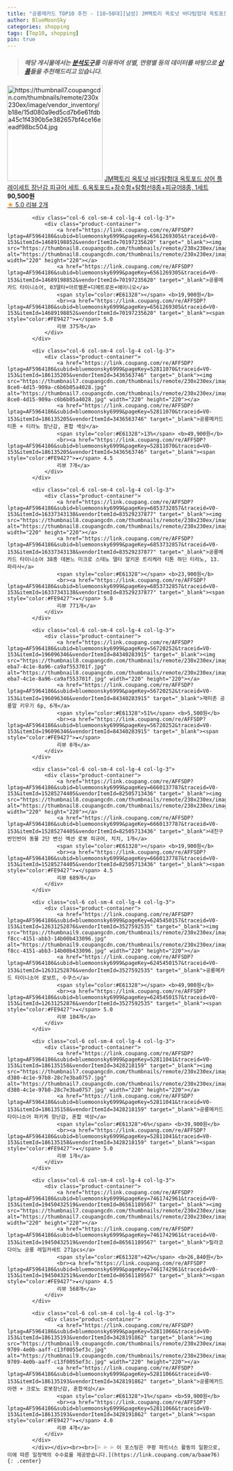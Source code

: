 ```yaml
---
title: "공룡메카드 TOP10 추천 - [10~50대][남성] JM팩토리 옥토넛 바다탐험대 옥토포드 상어 플레이세트 장난감 피규어 세트, 6.옥토포드+잠수함+탐험선8종+피규어8종, 1세트"
author: BlueMoonSky
categories: shopping
tags: [Top10, shopping]
pin: true
---
```


> ##### 해당 게시물에서는 [**분석도구**](https://itemscout.io/)를 이용하여 **성별**, **연령별** 등의 데이터를 바탕으로 [**상품**](https://link.coupang.com/a/baae76)들을 추천해드리고 있습니다.
<div class="container"><div class="row">
            <div class="col-6 col-sm-4 col-lg-4 col-lg-3">
                <div class="product-container">
                    <a href="https://link.coupang.com/re/AFFSDP?lptag=AF5964186&subid=bluemoonsky6999&pageKey=7211055448&traceid=V0-153&itemId=18248951624&vendorItemId=85395725853" target="_blank"><img src="https://thumbnail7.coupangcdn.com/thumbnails/remote/230x230ex/image/vendor_inventory/b18e/15d080a9ed5cd7b6e61fdba45c1f4390b5e382657bf4ce16eeadf98bc504.jpg" alt="https://thumbnail7.coupangcdn.com/thumbnails/remote/230x230ex/image/vendor_inventory/b18e/15d080a9ed5cd7b6e61fdba45c1f4390b5e382657bf4ce16eeadf98bc504.jpg" width="220" height="220"></a>
                    <a href="https://link.coupang.com/re/AFFSDP?lptag=AF5964186&subid=bluemoonsky6999&pageKey=7211055448&traceid=V0-153&itemId=18248951624&vendorItemId=85395725853" target="_blank">JM팩토리 옥토넛 바다탐험대 옥토포드 상어 플레이세트 장난감 피규어 세트, 6.옥토포드+잠수함+탐험선8종+피규어8종, 1세트</a>
                    <span style="color:#E61328"></span> <b>90,500원</b>
                    <br><a href="https://link.coupang.com/re/AFFSDP?lptag=AF5964186&subid=bluemoonsky6999&pageKey=7211055448&traceid=V0-153&itemId=18248951624&vendorItemId=85395725853" target="_blank"><span style="color:#FE9427">★</span> 5.0
                    리뷰 2개</a>
                </div>
            </div>
            
            <div class="col-6 col-sm-4 col-lg-4 col-lg-3">
                <div class="product-container">
                    <a href="https://link.coupang.com/re/AFFSDP?lptag=AF5964186&subid=bluemoonsky6999&pageKey=6561269305&traceid=V0-153&itemId=14689198852&vendorItemId=70197235620" target="_blank"><img src="https://thumbnail8.coupangcdn.com/thumbnails/remote/230x230ex/image/vendor_inventory/89c5/3ea5ad3fd2a4baa79ce23fd99ae2c576ebb97290b0739e4c795810e5ea16.jpg" alt="https://thumbnail8.coupangcdn.com/thumbnails/remote/230x230ex/image/vendor_inventory/89c5/3ea5ad3fd2a4baa79ce23fd99ae2c576ebb97290b0739e4c795810e5ea16.jpg" width="220" height="220"></a>
                    <a href="https://link.coupang.com/re/AFFSDP?lptag=AF5964186&subid=bluemoonsky6999&pageKey=6561269305&traceid=V0-153&itemId=14689198852&vendorItemId=70197235620" target="_blank">공룡메카드 타이니소어, 03델타+아르켈론+디메트로돈+에이니오</a>
                    <span style="color:#E61328"></span> <b>19,900원</b>
                    <br><a href="https://link.coupang.com/re/AFFSDP?lptag=AF5964186&subid=bluemoonsky6999&pageKey=6561269305&traceid=V0-153&itemId=14689198852&vendorItemId=70197235620" target="_blank"><span style="color:#FE9427">★</span> 5.0
                    리뷰 375개</a>
                </div>
            </div>
            
            <div class="col-6 col-sm-4 col-lg-4 col-lg-3">
                <div class="product-container">
                    <a href="https://link.coupang.com/re/AFFSDP?lptag=AF5964186&subid=bluemoonsky6999&pageKey=52811070&traceid=V0-153&itemId=186135205&vendorItemId=3436563746" target="_blank"><img src="https://thumbnail7.coupangcdn.com/thumbnails/remote/230x230ex/image/vendor_inventory/images/2017/12/06/14/0/b049910d-8ce0-4d15-909a-c6b6b05a4028.jpg" alt="https://thumbnail7.coupangcdn.com/thumbnails/remote/230x230ex/image/vendor_inventory/images/2017/12/06/14/0/b049910d-8ce0-4d15-909a-c6b6b05a4028.jpg" width="220" height="220"></a>
                    <a href="https://link.coupang.com/re/AFFSDP?lptag=AF5964186&subid=bluemoonsky6999&pageKey=52811070&traceid=V0-153&itemId=186135205&vendorItemId=3436563746" target="_blank">공룡메카드 티톤 + 티라노 장난감, 혼합 색상</a>
                    <span style="color:#E61328">13%</span> <b>49,900원</b>
                    <br><a href="https://link.coupang.com/re/AFFSDP?lptag=AF5964186&subid=bluemoonsky6999&pageKey=52811070&traceid=V0-153&itemId=186135205&vendorItemId=3436563746" target="_blank"><span style="color:#FE9427">★</span> 4.5
                    리뷰 7개</a>
                </div>
            </div>
            
            <div class="col-6 col-sm-4 col-lg-4 col-lg-3">
                <div class="product-container">
                    <a href="https://link.coupang.com/re/AFFSDP?lptag=AF5964186&subid=bluemoonsky6999&pageKey=6853732857&traceid=V0-153&itemId=16337343138&vendorItemId=83529237877" target="_blank"><img src="https://thumbnail8.coupangcdn.com/thumbnails/remote/230x230ex/image/vendor_inventory/198d/e41c715bac43e062af0b6df278eca5cab801e6d7482a041fb6cfec5212e5.png" alt="https://thumbnail8.coupangcdn.com/thumbnails/remote/230x230ex/image/vendor_inventory/198d/e41c715bac43e062af0b6df278eca5cab801e6d7482a041fb6cfec5212e5.png" width="220" height="220"></a>
                    <a href="https://link.coupang.com/re/AFFSDP?lptag=AF5964186&subid=bluemoonsky6999&pageKey=6853732857&traceid=V0-153&itemId=16337343138&vendorItemId=83529237877" target="_blank">공룡메카드 타이니소어 38종 데본느 미크로 스테노 델타 알키온 트리케라 티톤 하딘 티라노, 13. 파라사</a>
                    <span style="color:#E61328"></span> <b>23,900원</b>
                    <br><a href="https://link.coupang.com/re/AFFSDP?lptag=AF5964186&subid=bluemoonsky6999&pageKey=6853732857&traceid=V0-153&itemId=16337343138&vendorItemId=83529237877" target="_blank"><span style="color:#FE9427">★</span> 5.0
                    리뷰 771개</a>
                </div>
            </div>
            
            <div class="col-6 col-sm-4 col-lg-4 col-lg-3">
                <div class="product-container">
                    <a href="https://link.coupang.com/re/AFFSDP?lptag=AF5964186&subid=bluemoonsky6999&pageKey=56720252&traceid=V0-153&itemId=196096346&vendorItemId=84340283915" target="_blank"><img src="https://thumbnail8.coupangcdn.com/thumbnails/remote/230x230ex/image/retail/images/2022/12/16/18/4/d9e95b1a-eba7-4c1e-8a96-ca9af553701f.jpg" alt="https://thumbnail8.coupangcdn.com/thumbnails/remote/230x230ex/image/retail/images/2022/12/16/18/4/d9e95b1a-eba7-4c1e-8a96-ca9af553701f.jpg" width="220" height="220"></a>
                    <a href="https://link.coupang.com/re/AFFSDP?lptag=AF5964186&subid=bluemoonsky6999&pageKey=56720252&traceid=V0-153&itemId=196096346&vendorItemId=84340283915" target="_blank">재미존 공룡알 키우기 6p, 6개</a>
                    <span style="color:#E61328">51%</span> <b>5,500원</b>
                    <br><a href="https://link.coupang.com/re/AFFSDP?lptag=AF5964186&subid=bluemoonsky6999&pageKey=56720252&traceid=V0-153&itemId=196096346&vendorItemId=84340283915" target="_blank"><span style="color:#FE9427">★</span> 
                    리뷰 0개</a>
                </div>
            </div>
            
            <div class="col-6 col-sm-4 col-lg-4 col-lg-3">
                <div class="product-container">
                    <a href="https://link.coupang.com/re/AFFSDP?lptag=AF5964186&subid=bluemoonsky6999&pageKey=6660137787&traceid=V0-153&itemId=15285274405&vendorItemId=82505713436" target="_blank"><img src="https://thumbnail8.coupangcdn.com/thumbnails/remote/230x230ex/image/vendor_inventory/fdea/1d2f03a4a366efb03e396c90bd50d6440919d9c13803e4f2c06fa1215ff2.jpg" alt="https://thumbnail8.coupangcdn.com/thumbnails/remote/230x230ex/image/vendor_inventory/fdea/1d2f03a4a366efb03e396c90bd50d6440919d9c13803e4f2c06fa1215ff2.jpg" width="220" height="220"></a>
                    <a href="https://link.coupang.com/re/AFFSDP?lptag=AF5964186&subid=bluemoonsky6999&pageKey=6660137787&traceid=V0-153&itemId=15285274405&vendorItemId=82505713436" target="_blank">내친구 반인반어 동물 2단 변신 액션 로봇 피규어, 치치, 1개</a>
                    <span style="color:#E61328"></span> <b>19,900원</b>
                    <br><a href="https://link.coupang.com/re/AFFSDP?lptag=AF5964186&subid=bluemoonsky6999&pageKey=6660137787&traceid=V0-153&itemId=15285274405&vendorItemId=82505713436" target="_blank"><span style="color:#FE9427">★</span> 4.5
                    리뷰 689개</a>
                </div>
            </div>
            
            <div class="col-6 col-sm-4 col-lg-4 col-lg-3">
                <div class="product-container">
                    <a href="https://link.coupang.com/re/AFFSDP?lptag=AF5964186&subid=bluemoonsky6999&pageKey=6245450157&traceid=V0-153&itemId=12631252876&vendorItemId=3527592535" target="_blank"><img src="https://thumbnail9.coupangcdn.com/thumbnails/remote/230x230ex/image/vendor_inventory/images/2018/02/06/13/7/69b47f03-f8cc-4151-abb3-14b00b433096.jpg" alt="https://thumbnail9.coupangcdn.com/thumbnails/remote/230x230ex/image/vendor_inventory/images/2018/02/06/13/7/69b47f03-f8cc-4151-abb3-14b00b433096.jpg" width="220" height="220"></a>
                    <a href="https://link.coupang.com/re/AFFSDP?lptag=AF5964186&subid=bluemoonsky6999&pageKey=6245450157&traceid=V0-153&itemId=12631252876&vendorItemId=3527592535" target="_blank">공룡메카드 타이니소어 로보트, 수쿠스</a>
                    <span style="color:#E61328"></span> <b>49,900원</b>
                    <br><a href="https://link.coupang.com/re/AFFSDP?lptag=AF5964186&subid=bluemoonsky6999&pageKey=6245450157&traceid=V0-153&itemId=12631252876&vendorItemId=3527592535" target="_blank"><span style="color:#FE9427">★</span> 5.0
                    리뷰 104개</a>
                </div>
            </div>
            
            <div class="col-6 col-sm-4 col-lg-4 col-lg-3">
                <div class="product-container">
                    <a href="https://link.coupang.com/re/AFFSDP?lptag=AF5964186&subid=bluemoonsky6999&pageKey=52811041&traceid=V0-153&itemId=186135158&vendorItemId=3428218159" target="_blank"><img src="https://thumbnail7.coupangcdn.com/thumbnails/remote/230x230ex/image/vendor_inventory/images/2017/12/01/17/1/9abb2c76-d380-4c1e-97b8-28c7e3ba0757.jpg" alt="https://thumbnail7.coupangcdn.com/thumbnails/remote/230x230ex/image/vendor_inventory/images/2017/12/01/17/1/9abb2c76-d380-4c1e-97b8-28c7e3ba0757.jpg" width="220" height="220"></a>
                    <a href="https://link.coupang.com/re/AFFSDP?lptag=AF5964186&subid=bluemoonsky6999&pageKey=52811041&traceid=V0-153&itemId=186135158&vendorItemId=3428218159" target="_blank">공룡메카드 타이니소어 파키케 장난감, 혼합 색상</a>
                    <span style="color:#E61328">6%</span> <b>39,900원</b>
                    <br><a href="https://link.coupang.com/re/AFFSDP?lptag=AF5964186&subid=bluemoonsky6999&pageKey=52811041&traceid=V0-153&itemId=186135158&vendorItemId=3428218159" target="_blank"><span style="color:#FE9427">★</span> 5.0
                    리뷰 1개</a>
                </div>
            </div>
            
            <div class="col-6 col-sm-4 col-lg-4 col-lg-3">
                <div class="product-container">
                    <a href="https://link.coupang.com/re/AFFSDP?lptag=AF5964186&subid=bluemoonsky6999&pageKey=7461742961&traceid=V0-153&itemId=19450432519&vendorItemId=86561189567" target="_blank"><img src="https://thumbnail7.coupangcdn.com/thumbnails/remote/230x230ex/image/vendor_inventory/7362/eb7383e5e509aee6672995efa9c771ef8d372ba857276ac001857510cdd5.jpg" alt="https://thumbnail7.coupangcdn.com/thumbnails/remote/230x230ex/image/vendor_inventory/7362/eb7383e5e509aee6672995efa9c771ef8d372ba857276ac001857510cdd5.jpg" width="220" height="220"></a>
                    <a href="https://link.coupang.com/re/AFFSDP?lptag=AF5964186&subid=bluemoonsky6999&pageKey=7461742961&traceid=V0-153&itemId=19450432519&vendorItemId=86561189567" target="_blank">릴라코 다이노 공룡 레일카세트 271pcs</a>
                    <span style="color:#E61328">42%</span> <b>26,840원</b>
                    <br><a href="https://link.coupang.com/re/AFFSDP?lptag=AF5964186&subid=bluemoonsky6999&pageKey=7461742961&traceid=V0-153&itemId=19450432519&vendorItemId=86561189567" target="_blank"><span style="color:#FE9427">★</span> 4.5
                    리뷰 568개</a>
                </div>
            </div>
            
            <div class="col-6 col-sm-4 col-lg-4 col-lg-3">
                <div class="product-container">
                    <a href="https://link.coupang.com/re/AFFSDP?lptag=AF5964186&subid=bluemoonsky6999&pageKey=52811066&traceid=V0-153&itemId=186135193&vendorItemId=3428191862" target="_blank"><img src="https://thumbnail9.coupangcdn.com/thumbnails/remote/230x230ex/image/vendor_inventory/images/2017/12/01/16/7/3673105e-9709-4e0b-aaff-c13f0055ef3c.jpg" alt="https://thumbnail9.coupangcdn.com/thumbnails/remote/230x230ex/image/vendor_inventory/images/2017/12/01/16/7/3673105e-9709-4e0b-aaff-c13f0055ef3c.jpg" width="220" height="220"></a>
                    <a href="https://link.coupang.com/re/AFFSDP?lptag=AF5964186&subid=bluemoonsky6999&pageKey=52811066&traceid=V0-153&itemId=186135193&vendorItemId=3428191862" target="_blank">공룡메카드 아렌 + 크로노 로봇장난감, 혼합색상</a>
                    <span style="color:#E61328">1%</span> <b>59,900원</b>
                    <br><a href="https://link.coupang.com/re/AFFSDP?lptag=AF5964186&subid=bluemoonsky6999&pageKey=52811066&traceid=V0-153&itemId=186135193&vendorItemId=3428191862" target="_blank"><span style="color:#FE9427">★</span> 4.0
                    리뷰 4개</a>
                </div>
            </div>
            </div></div><br><br>[💦 💦 💦 이 포스팅은 쿠팡 파트너스 활동의 일환으로, 이에 따른 일정액의 수수료를 제공받습니다.](https://link.coupang.com/a/baae76){: .center}